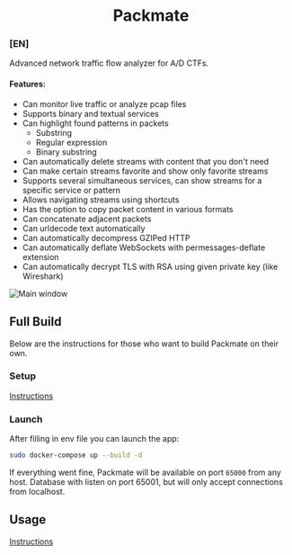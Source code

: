 <div align="center">

# Packmate
</div>

### [EN]
Advanced network traffic flow analyzer for A/D CTFs.

#### Features:
* Can monitor live traffic or analyze pcap files
* Supports binary and textual services
* Can highlight found patterns in packets
  * Substring
  * Regular expression
  * Binary substring
* Can automatically delete streams with content that you don't need
* Can make certain streams favorite and show only favorite streams
* Supports several simultaneous services, can show streams for a specific service or pattern
* Allows navigating streams using shortcuts
* Has the option to copy packet content in various formats
* Can concatenate adjacent packets
* Can urldecode text automatically
* Can automatically decompress GZIPed HTTP
* Can automatically deflate WebSockets with permessages-deflate extension
* Can automatically decrypt TLS with RSA using given private key (like Wireshark)

![Main window](screenshots/Screenshot.png)

## Full Build
Below are the instructions for those who want to build Packmate on their own.

### Setup
[Instructions](docs/SETUP_EN.md)

### Launch
After filling in env file you can launch the app:
```bash
sudo docker-compose up --build -d
```

If everything went fine, Packmate will be available on port `65000` from any host.
Database with listen on port 65001, but will only accept connections from localhost.

## Usage
[Instructions](docs/USAGE_EN.md)
